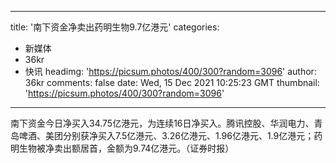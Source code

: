 
---
title: '南下资金净卖出药明生物9.7亿港元'
categories: 
 - 新媒体
 - 36kr
 - 快讯
headimg: 'https://picsum.photos/400/300?random=3096'
author: 36kr
comments: false
date: Wed, 15 Dec 2021 10:25:23 GMT
thumbnail: 'https://picsum.photos/400/300?random=3096'
---

<div>   
南下资金今日净买入34.75亿港元，为连续16日净买入。腾讯控股、华润电力、青岛啤酒、美团分别获净买入7.5亿港元、3.26亿港元、1.96亿港元、1.9亿港元；药明生物被净卖出额居首，金额为9.74亿港元。（证券时报）  
</div>
            